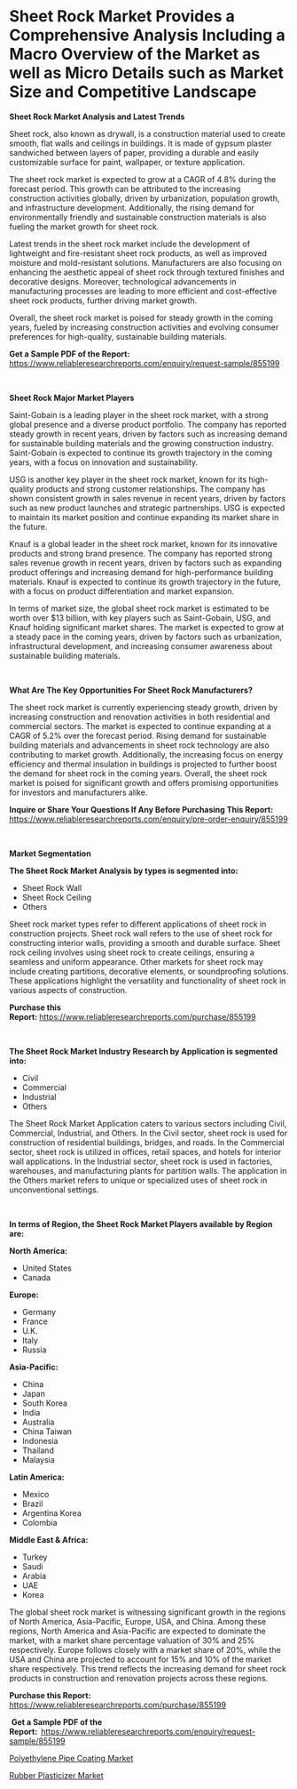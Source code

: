 <p><h1>Sheet Rock Market Provides a Comprehensive Analysis Including a Macro Overview of the Market as well as Micro Details such as Market Size and Competitive Landscape</h1></p><p><strong>Sheet Rock Market Analysis and Latest Trends</strong></p>
<p><p>Sheet rock, also known as drywall, is a construction material used to create smooth, flat walls and ceilings in buildings. It is made of gypsum plaster sandwiched between layers of paper, providing a durable and easily customizable surface for paint, wallpaper, or texture application.</p><p>The sheet rock market is expected to grow at a CAGR of 4.8% during the forecast period. This growth can be attributed to the increasing construction activities globally, driven by urbanization, population growth, and infrastructure development. Additionally, the rising demand for environmentally friendly and sustainable construction materials is also fueling the market growth for sheet rock.</p><p>Latest trends in the sheet rock market include the development of lightweight and fire-resistant sheet rock products, as well as improved moisture and mold-resistant solutions. Manufacturers are also focusing on enhancing the aesthetic appeal of sheet rock through textured finishes and decorative designs. Moreover, technological advancements in manufacturing processes are leading to more efficient and cost-effective sheet rock products, further driving market growth.</p><p>Overall, the sheet rock market is poised for steady growth in the coming years, fueled by increasing construction activities and evolving consumer preferences for high-quality, sustainable building materials.</p></p>
<p><strong>Get a Sample PDF of the Report:&nbsp;</strong> <a href="https://www.reliableresearchreports.com/enquiry/request-sample/855199">https://www.reliableresearchreports.com/enquiry/request-sample/855199</a></p>
<p>&nbsp;</p>
<p><strong>Sheet Rock Major Market Players</strong></p>
<p><p>Saint-Gobain is a leading player in the sheet rock market, with a strong global presence and a diverse product portfolio. The company has reported steady growth in recent years, driven by factors such as increasing demand for sustainable building materials and the growing construction industry. Saint-Gobain is expected to continue its growth trajectory in the coming years, with a focus on innovation and sustainability.</p><p>USG is another key player in the sheet rock market, known for its high-quality products and strong customer relationships. The company has shown consistent growth in sales revenue in recent years, driven by factors such as new product launches and strategic partnerships. USG is expected to maintain its market position and continue expanding its market share in the future.</p><p>Knauf is a global leader in the sheet rock market, known for its innovative products and strong brand presence. The company has reported strong sales revenue growth in recent years, driven by factors such as expanding product offerings and increasing demand for high-performance building materials. Knauf is expected to continue its growth trajectory in the future, with a focus on product differentiation and market expansion.</p><p>In terms of market size, the global sheet rock market is estimated to be worth over $13 billion, with key players such as Saint-Gobain, USG, and Knauf holding significant market shares. The market is expected to grow at a steady pace in the coming years, driven by factors such as urbanization, infrastructural development, and increasing consumer awareness about sustainable building materials.</p></p>
<p>&nbsp;</p>
<p><strong>What Are The Key Opportunities For Sheet Rock Manufacturers?</strong></p>
<p><p>The sheet rock market is currently experiencing steady growth, driven by increasing construction and renovation activities in both residential and commercial sectors. The market is expected to continue expanding at a CAGR of 5.2% over the forecast period. Rising demand for sustainable building materials and advancements in sheet rock technology are also contributing to market growth. Additionally, the increasing focus on energy efficiency and thermal insulation in buildings is projected to further boost the demand for sheet rock in the coming years. Overall, the sheet rock market is poised for significant growth and offers promising opportunities for investors and manufacturers alike.</p></p>
<p><strong>Inquire or Share Your Questions If Any Before Purchasing This Report:</strong> <a href="https://www.reliableresearchreports.com/enquiry/pre-order-enquiry/855199">https://www.reliableresearchreports.com/enquiry/pre-order-enquiry/855199</a></p>
<p>&nbsp;</p>
<p><strong>Market Segmentation</strong></p>
<p><strong>The Sheet Rock Market Analysis by types is segmented into:</strong></p>
<p><ul><li>Sheet Rock Wall</li><li>Sheet Rock Ceiling</li><li>Others</li></ul></p>
<p><p>Sheet rock market types refer to different applications of sheet rock in construction projects. Sheet rock wall refers to the use of sheet rock for constructing interior walls, providing a smooth and durable surface. Sheet rock ceiling involves using sheet rock to create ceilings, ensuring a seamless and uniform appearance. Other markets for sheet rock may include creating partitions, decorative elements, or soundproofing solutions. These applications highlight the versatility and functionality of sheet rock in various aspects of construction.</p></p>
<p><strong>Purchase this Report:&nbsp;</strong><a href="https://www.reliableresearchreports.com/purchase/855199">https://www.reliableresearchreports.com/purchase/855199</a></p>
<p>&nbsp;</p>
<p><strong>The Sheet Rock Market Industry Research by Application is segmented into:</strong></p>
<p><ul><li>Civil</li><li>Commercial</li><li>Industrial</li><li>Others</li></ul></p>
<p><p>The Sheet Rock Market Application caters to various sectors including Civil, Commercial, Industrial, and Others. In the Civil sector, sheet rock is used for construction of residential buildings, bridges, and roads. In the Commercial sector, sheet rock is utilized in offices, retail spaces, and hotels for interior wall applications. In the Industrial sector, sheet rock is used in factories, warehouses, and manufacturing plants for partition walls. The application in the Others market refers to unique or specialized uses of sheet rock in unconventional settings.</p></p>
<p>&nbsp;</p>
<p><strong>In terms of Region, the Sheet Rock Market Players available by Region are:</strong></p>
<p>
    <p> <strong> North America: </strong>
        <ul>
            <li>United States</li>
            <li>Canada</li>
        </ul>
        </p> 
    <p> <strong> Europe: </strong>
        <ul>
            <li>Germany</li>
            <li>France</li>
            <li>U.K.</li>
            <li>Italy</li>
            <li>Russia</li>
        </ul>
        </p> 
    <p> <strong> Asia-Pacific: </strong>
        <ul>
            <li>China</li>
            <li>Japan</li>
            <li>South Korea</li>
            <li>India</li>
            <li>Australia</li>
            <li>China Taiwan</li>
            <li>Indonesia</li>
            <li>Thailand</li>
            <li>Malaysia</li>
        </ul>
        </p> 
    <p> <strong> Latin America: </strong>
        <ul>
            <li>Mexico</li>
            <li>Brazil</li>
            <li>Argentina Korea</li>
            <li>Colombia</li>
        </ul>
        </p> 
    <p> <strong> Middle East & Africa: </strong>
        <ul>
            <li>Turkey</li>
            <li>Saudi</li>
            <li>Arabia</li>
            <li>UAE</li>
            <li>Korea</li>
        </ul>
    </p>
    </p>
<p><p>The global sheet rock market is witnessing significant growth in the regions of North America, Asia-Pacific, Europe, USA, and China. Among these regions, North America and Asia-Pacific are expected to dominate the market, with a market share percentage valuation of 30% and 25% respectively. Europe follows closely with a market share of 20%, while the USA and China are projected to account for 15% and 10% of the market share respectively. This trend reflects the increasing demand for sheet rock products in construction and renovation projects across these regions.</p></p>
<p><strong>Purchase this Report: </strong><a href="https://www.reliableresearchreports.com/purchase/855199">https://www.reliableresearchreports.com/purchase/855199</a></p>
<p>&nbsp;<strong>Get a Sample PDF of the Report:&nbsp;&nbsp;</strong><a href="https://www.reliableresearchreports.com/enquiry/request-sample/855199">https://www.reliableresearchreports.com/enquiry/request-sample/855199</a></p>
<p><strong></strong></p>
<p><p><a href="https://github.com/singletonthaxterkelliehr2df/Market-Research-Report-List-1/blob/main/polyethylene-pipe-coating-market.md">Polyethylene Pipe Coating Market</a></p><p><a href="https://frill-swim-3cd.notion.site/Rubber-Plasticizer-Market-Insights-Market-Players-and-Forecast-Till-2031-c69e9e3a67314d628acf3bd19e461709">Rubber Plasticizer Market</a></p></p>